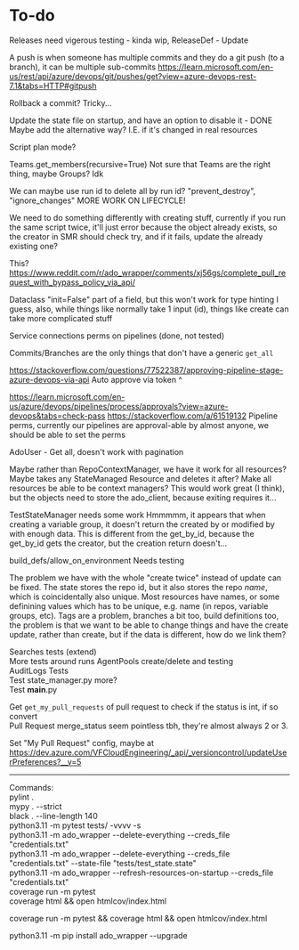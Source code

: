 # To-do

Releases need vigerous testing - kinda wip, ReleaseDef - Update

A push is when someone has multiple commits and they do a git push (to a branch), it can be multiple sub-commits
<https://learn.microsoft.com/en-us/rest/api/azure/devops/git/pushes/get?view=azure-devops-rest-7.1&tabs=HTTP#gitpush>

Rollback a commit? Tricky...

Update the state file on startup, and have an option to disable it - DONE
Maybe add the alternative way? I.E. if it's changed in real resources

Script plan mode?

Teams.get_members(recursive=True)  Not sure that Teams are the right thing, maybe Groups? Idk

We can maybe use run id to delete all by run id? "prevent_destroy", "ignore_changes"
MORE WORK ON LIFECYCLE!

We need to do something differently with creating stuff, currently if you run the same script twice, it'll just error because the
object already exists, so the creator in SMR should check try, and if it fails, update the already existing one?

This?
<https://www.reddit.com/r/ado_wrapper/comments/xj56gs/complete_pull_request_with_bypass_policy_via_api/>

Dataclass "init=False" part of a field, but this won't work for type hinting I guess, also, while things like
normally take 1 input (id), things like create can take more complicated stuff

Service connections perms on pipelines (done, not tested)

Commits/Branches are the only things that don't have a generic `get_all`

<https://stackoverflow.com/questions/77522387/approving-pipeline-stage-azure-devops-via-api>
Auto approve via token ^

<https://learn.microsoft.com/en-us/azure/devops/pipelines/process/approvals?view=azure-devops&tabs=check-pass>
<https://stackoverflow.com/a/61519132>
Pipeline perms, currently our pipelines are approval-able by almost anyone, we should be able to set the perms

AdoUser - Get all, doesn't work with pagination

Maybe rather than RepoContextManager, we have it work for all resources? Maybe takes any StateManaged Resource and deletes it after?
Make all resources be able to be context managers?
This would work great (I think), but the objects need to store the ado_client, because exiting requires it...

TestStateManager needs some work
Hmmmmm, it appears that when creating a variable group, it doesn't return the created by or modified by with enough data.
This is different from the get_by_id, because the get_by_id gets the creator, but the creation return doesn't...

build_defs/allow_on_environment Needs testing

The problem we have with the whole "create twice" instead of update can be fixed.
The state stores the repo id, but it also stores the repo *name*, which is coincidentally also unique.
Most resources have names, or some definining values which has to be unique, e.g. name (in repos, variable groups, etc).
Tags are a problem, branches a bit too, build definitions too, the problem is that we want to be able to change things and
have the create update, rather than create, but if the data is different, how do we link them?  

Searches tests (extend)  
More tests around runs
AgentPools create/delete and testing  
AuditLogs Tests  
Test state_manager.py more?  
Test __main__.py  

Get `get_my_pull_requests` of pull request to check if the status is int, if so convert  
Pull Request merge_status seem pointless tbh, they're almost always 2 or 3.

Set "My Pull Request" config, maybe at <https://dev.azure.com/VFCloudEngineering/_api/_versioncontrol/updateUserPreferences?__v=5>

-----  

Commands:  
pylint .  
mypy . --strict  
black . --line-length 140  
python3.11 -m pytest tests/ -vvvv -s  
python3.11 -m ado_wrapper --delete-everything --creds_file "credentials.txt"  
python3.11 -m ado_wrapper --delete-everything --creds_file "credentials.txt" --state-file "tests/test_state.state"  
python3.11 -m ado_wrapper --refresh-resources-on-startup --creds_file "credentials.txt"  
coverage run -m pytest  
coverage html && open htmlcov/index.html  

coverage run -m pytest && coverage html && open htmlcov/index.html  

python3.11 -m pip install ado_wrapper --upgrade  

